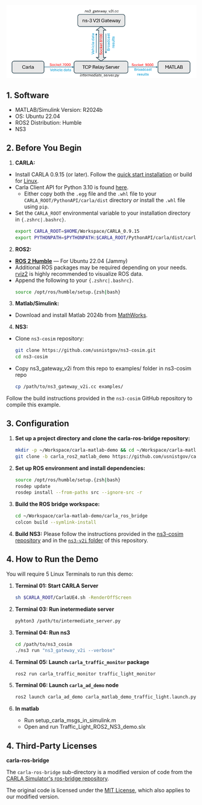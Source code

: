 ![V2I Co-simulation with CARLA, ns-3, and MATLAB](ns3-v2i/docs/implementation.png)

## 1. Software
  - MATLAB/Simulink Version: R2024b
  - OS: Ubuntu 22.04
  - ROS2 Distribution: Humble
  - NS3

## 2. Before You Begin
1. **CARLA:**
  - Install CARLA 0.9.15 (or later). Follow the [quick start installation](https://carla.readthedocs.io/en/latest/start_quickstart/) or build for [Linux](https://carla.readthedocs.io/en/latest/build_linux/).
  - Carla Client API for Python 3.10 is found [here](https://github.com/gezp/carla_ros/releases/).
    - Either copy both the `.egg` file and the `.whl` file to your `CARLA_ROOT/PythonAPI/carla/dist` directory *or* install the `.whl` file using `pip`.
  - Set the `CARLA_ROOT` environmental variable to your installation directory in `{.zshrc|.bashrc}`.
    ```sh
    export CARLA_ROOT=$HOME/Workspace/CARLA_0.9.15
    export PYTHONPATH=$PYTHONPATH:$CARLA_ROOT/PythonAPI/carla/dist/carla-<carla_version_and_arch>.egg:$CARLA_ROOT/PythonAPI/carla
    ```

2. **ROS2:**
  - [__ROS 2 Humble__](https://docs.ros.org/en/humble/Installation.html) — For Ubuntu 22.04 (Jammy)
  - Additional ROS packages may be required depending on your needs. [rviz2](https://github.com/ros2/rviz) is highly recommended to visualize ROS data.
  - Append the following to your `{.zshrc|.bashrc}`.
    ```sh
    source /opt/ros/humble/setup.{zsh|bash}
    ```
    
3. **Matlab/Simulink:**
  - Download and install Matlab 2024b from [MathWorks](https://www.mathworks.com/help/install/ug/install-products-with-internet-connection.html).
  
4. **NS3:**
  - Clone `ns3-cosim` repository:

    ```sh
    git clone https://github.com/usnistgov/ns3-cosim.git
    cd ns3-cosim
    ```
  - Copy ns3_gateway_v2i from this repo to examples/ folder in ns3-cosim repo
    ```sh
    cp /path/to/ns3_gateway_v2i.cc examples/
    ```
   
   Follow the build instructions provided in the `ns3-cosim` GitHub repository to compile this example.
    
## 3. Configuration
1. **Set up a project directory and clone the carla-ros-bridge repository:**
    ```sh
    mkdir -p ~/Workspace/carla-matlab-demo && cd ~/Workspace/carla-matlab-demo
    git clone -b carla_ros2_matlab_demo https://github.com/usnistgov/cav-cosim.git
    ``` 
2. **Set up ROS environment and install dependencies:**
    ```sh
    source /opt/ros/humble/setup.{zsh|bash}
    rosdep update
    rosdep install --from-paths src --ignore-src -r
    ```
3. **Build the ROS bridge workspace:**
    ```sh
    cd ~/Workspace/carla-matlab-demo/carla_ros_bridge
    colcon build --symlink-install
    ```
4. **Build NS3:**
    Please follow the instructions provided in the [ns3-cosim repository](https://github.com/usnistgov/ns3-cosim.git) and in the [`ns3-v2i` folder](./ns3-v2i) of this repository.

## 4. How to Run the Demo
You will require 5 Linux Terminals to run this demo:

1. **Terminal 01: Start CARLA Server**
    ```sh
    sh $CARLA_ROOT/CarlaUE4.sh -RenderOffScreen
    ```
2. **Terminal 03: Run inetermediate server**
   ```bash
   pyhton3 /path/to/intermediate_server.py
   ```
   
3. **Terminal 04: Run ns3**
   ```bash
   cd /path/to/ns3_cosim
   ./ns3 run "ns3_gateway_v2i --verbose"
   ```
	
4. **Terminal 05: Launch `carla_traffic_monitor` package**
   ```
   ros2 run carla_traffic_monitor traffic_light_monitor
   ```
5. **Terminal 06: Launch `carla_ad_demo` node**
    ```sh
    ros2 launch carla_ad_demo carla_matlab_demo_traffic_light.launch.py
    ```
6. **In matlab**
    - Run setup_carla_msgs_in_simulink.m
    - Open and run Traffic_Light_ROS2_NS3_demo.slx

## 4. Third-Party Licenses

**carla-ros-bridge**

The `carla-ros-bridge` sub-directory is a modified version of code from the [CARLA Simulator's ros-bridge repository](https://github.com/carla-simulator/ros-bridge).  

The original code is licensed under the [MIT License](https://github.com/carla-simulator/ros-bridge/blob/master/LICENSE), which also applies to our modified version.


